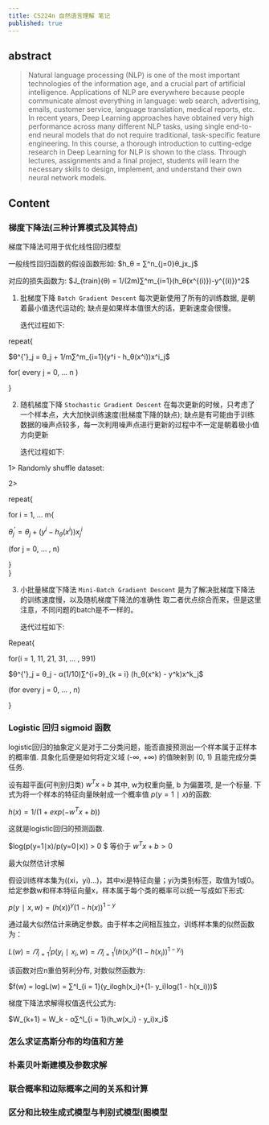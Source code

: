 ```yaml
---
title: CS224n 自然语言理解 笔记
published: true
---
```


## [](#header-2) abstract

> Natural language processing (NLP) is one of the most important technologies of the information age, and a crucial part of artificial intelligence. Applications of NLP are everywhere because people communicate almost everything in language: web search, advertising, emails, customer service, language translation, medical reports, etc. In recent years, Deep Learning approaches have obtained very high performance across many different NLP tasks, using single end-to-end neural models that do not require traditional, task-specific feature engineering. In this course, a thorough introduction to cutting-edge research in Deep Learning for NLP is shown to the class. Through lectures, assignments and a final project, students will learn the necessary skills to design, implement, and understand their own neural network models.

## [](#header-2) Content

### [](#header-3) 梯度下降法(三种计算模式及其特点)
梯度下降法可用于优化线性回归模型

一般线性回归函数的假设函数形如: $h_θ = ∑^n_{j=0}θ_jx_j$

对应的损失函数为: $J_{train}(θ) = 1/(2m)∑^m_{i=1}(h_θ(x^{(i)})-y^{(i)})^2$

1. 批梯度下降  `Batch Gradient Descent` 每次更新使用了所有的训练数据, 是朝着最小值迭代运动的; 缺点是如果样本值很大的话，更新速度会很慢。

   迭代过程如下:

repeat{

$θ^{'}_j = θ_j + 1/m∑^m_{i=1}(y^i - h_θ(x^i))x^i_j$

for( every j = 0, … n )

}

2. 随机梯度下降 `Stochastic Gradient Descent` 在每次更新的时候，只考虑了一个样本点，大大加快训练速度(批梯度下降的缺点); 缺点是有可能由于训练数据的噪声点较多，每一次利用噪声点进行更新的过程中不一定是朝着极小值方向更新

   迭代过程如下:

1> Randomly shuffle dataset:

2> 

repeat{

for i = 1, … m{


$θ^{'}_j =θ_j + (y^i - h_θ(x^i))x^i_j$


(for j = 0, … , n)

}	
}

3. 小批量梯度下降法 `Mini-Batch Gradient Descent` 是为了解决批梯度下降法的训练速度慢，以及随机梯度下降法的准确性 取二者优点综合而来，但是这里注意，不同问题的batch是不一样的。

   迭代过程如下:

Repeat{

for(i = 1, 11, 21, 31, … , 991) 


$θ^{'}_j = θ_j - α(1/10)∑^{i+9}_{k = i} (h_θ(x^k) - y^k)x^k_j$


(for every j = 0, … , n)



}

   

### [](#header-3) Logistic 回归 sigmoid 函数

logistic回归的抽象定义是对于二分类问题，能否直接预测出一个样本属于正样本的概率值. 具象化后便是如何将定义域 (-∞, +∞) 的值映射到 (0, 1) 且能完成分类任务.

设有超平面(可判别归类) $w^Tx + b$ 其中, w为权重向量, b 为偏置项, 是一个标量. 下式为将一个样本的特征向量映射成一个概率值 $p(y=1∣x)$的函数:

$h(x) = 1/(1 + exp(-w^Tx + b))$

这就是logistic回归的预测函数.

$log(p(y=1∣x)/p(y=0∣x)) > 0 $ 等价于  $w^Tx + b > 0$ 



最大似然估计求解

假设训练样本集为((xi，yi)...)，其中xi是特征向量；yi为类别标签，取值为1或0。给定参数w和样本特征向量x，样本属于每个类的概率可以统一写成如下形式:

$p(y∣x, w) = (h(x))^y(1-h(x))^{1-y}$

通过最大似然估计来确定参数。由于样本之间相互独立，训练样本集的似然函数为：

$L(w) =𝛱^l_{i = 1}p(y_i∣x_i,w) = 𝛱^l_{i = 1}(h(x_i)^{y_i}(1-h(x_i))^{1-y_i})$

该函数对应n重伯努利分布, 对数似然函数为:

$f(w) = logL(w) = ∑^l_{i = 1}(y_ilogh(x_i)+(1- y_i)log(1 - h(x_i)))$

梯度下降法求解得权值迭代公式为:

$W_{k+1} = W_k - α∑^l_{i = 1}(h_w(x_i) - y_i)x_i$

### [](#header-3) 怎么求证高斯分布的均值和方差

### [](#header-3) 朴素贝叶斯建模及参数求解

### [](#header-3) 联合概率和边际概率之间的关系和计算
### [](#header-3) 区分和比较生成式模型与判别式模型(图模型


